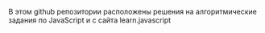 В этом github репозитории расположены решения на алгоритмические задания по JavaScript и с сайта learn.javascript
